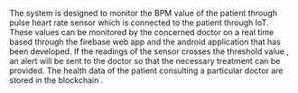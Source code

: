 The system is designed to monitor the BPM value of the patient through pulse heart rate sensor which is connected to the patient through IoT. These values can be monitored by the concerned doctor on a real time based through the firebase web app and the android application that has been developed. If the readings of the sensor crosses the threshold value , an alert will be sent to the doctor so that the necessary treatment can be provided. The health data of the patient consulting a particular doctor are stored in the blockchain .
